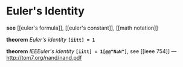 # Euler's Identity

**see** [[euler's formula]], [[euler's constant]], [[math notation]]

**theorem** _Euler's identity_ **`[iitt] = 1`**

**theorem** _IEEEuler's identity_ **`[iitt] = 1[@@"NaN"]`**, see [[ieee 754]] &mdash; <http://tom7.org/nand/nand.pdf>
